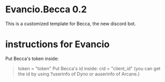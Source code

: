 # Evancio.Becca 0.2
This is a customized template for Becca, the new discord bot.

# instructions for Evancio
Put Becca's token inside:
> token = "token"
Put Becca's id inside:
> cid = "client_id"
(you can get the id by using ?userinfo of Dyno or auserinfo of Arcane.)
